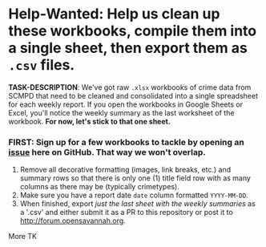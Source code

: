 # Help-Wanted: Help us clean up these workbooks, compile them into a single sheet, then export them as `.csv` files.
**TASK-DESCRIPTION**: We've got raw `.xlsx` workbooks of crime data from SCMPD that need to be cleaned and consolidated into a single spreadsheet for each weekly report. If you open the workbooks in Google Sheets or Excel, you'll notice the weekly summary as the last worksheet of the workbook. **For now, let's stick to that one sheet.**

### FIRST: Sign up for a few workbooks to tackle by opening an [issue](/issues) here on GitHub. That way we won't overlap.


1. Remove all decorative formatting (images, link breaks, etc.) and summary rows so that there is only one (1) title field row with as many columns as there may be (typically crimetypes). 
2. Make sure you have a report date `date` column formatted `YYYY-MM-DD`.
3. When finished, export *just the last sheet with the weekly summaries* as a '.csv' and either submit it as a PR to this repository or post it to http://forum.opensavannah.org.


More TK
